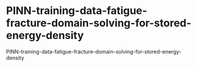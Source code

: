 # PINN-training-data-fatigue-fracture-domain-solving-for-stored-energy-density
PINN-training-data-fatigue-fracture-domain-solving-for-stored-energy-density
